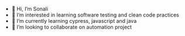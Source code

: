 - 👋 Hi, I’m Sonali
- 👀 I’m interested in learning software testing and clean code practices
- 🌱 I’m currently learning cypress, javascript and java
- 💞️ I’m looking to collaborate on automation project

<!---
gostosohub/gostosohub is a ✨ special ✨ repository because its `README.md` (this file) appears on your GitHub profile.
You can click the Preview link to take a look at your changes.
--->
